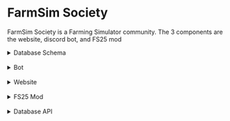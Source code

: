 # FarmSim Society

FarmSim Society is a Farming Simulator community. The 3 components are the website, discord bot, and FS25 mod

<details>
<summary>Database Schema</summary>

- users
    - id INTEGER PRIMARY KEY
    - username STRING
    - discord_id INTEGER
    - join_date DATETIME DEFAULT DATETIME NOW
    - admin BOOLEAN DEFAULT FALSE
    - farm_manager BOOLEAN DEFAULT FALSE
    - balance INTEGER DEFAULT 10000
- servers
    - id INTEGER PRIMARY KEY
    - ip STRING
    - name STRING
    - map STRING
- user_servers
    - user_id INTEGER FOREIGN KEY REFERENCES users(id)
    - server_id INTEGER FOREIGN KEY REFERENCES servers(id)
    - PRIMARY KEY (user_id, server_id)
- properties
    - id INTEGER PRIMARY KEY
    - property_id INTEGER
    - server_id INTEGER FOREIGN KEY servers(id)
    - user_id INTEGER FOREIGN KEY users(id)
    - image STRING
    - size INTEGER
    - price INTEGER
- auction
    - id INTEGER PRIMARY KEY
    - server_id INTEGER FOREIGN KEY REFERENCES servers(id)
    - property_id INTEGER FOREIGN KEY REFERENCES properties(id)
    - cost INTEGER

</details>

<br/>

<details>
<summary>Bot</summary>

The bot component of the community

<details>
<summary>Bot commands</summary>

- ## Economy
    - /bank - Shows users bank account
    - /transfer player user \<username\> amount \<amount\>
    - /transfer server

</details>

<br/>

<details>
<summary>Alembic commands</summary>

```shell
# Create new database revision
alembic revision --autogenerate -m "Description"

# Migrate to new revision
alembic upgrade head

# View history
alembic history
```

</details>

<br/>

<details>
<summary>Requirements</summary>

- aiohappyeyeballs==2.4.3
- aiohttp==3.11.8
- aiosignal==1.3.1
- alembic==1.14.0
- async-timeout==5.0.1
- attrs==24.2.0
- blinker==1.9.0
- certifi==2024.8.30
- charset-normalizer==3.4.0
- click==8.1.7
- discord.py==2.4.0
- Flask==3.1.0
- frozenlist==1.5.0
- greenlet==3.1.1
- idna==3.10
- itsdangerous==2.2.0
- Jinja2==3.1.4
- Mako==1.3.6
- MarkupSafe==3.0.2
- multidict==6.1.0
- propcache==0.2.0
- PyMySQL==1.1.1
- python-dotenv==1.0.1
- requests==2.32.3
- SQLAlchemy==2.0.36
- typing_extensions==4.12.2
- urllib3==2.2.3
- websockets==14.1
- Werkzeug==3.1.3
- yarl==1.18.0

</details>

<br/>

<details>
<summary>Todo</summary>

- Log every command run
    - To channel
    - More verbose
- Add more detail to help command

</details>
</details>

<br/>

<details>
<summary>Website</summary>

The website component of the community

<details>
<summary>Todo</summary>

- Add notification system
    - auction house
    - fix dark mode toggle bar on main
- Admin page
- Server page
- Add assets page
- User profile page
- Auto Auction

</details>

</details>

<br/>

<details>
<summary>FS25 Mod</summary>

The FS25 mod component of the community

<details>
<summary>Todo</summary>


</details>

</details>

<br/>

<details>
<summary>Database API</summary>

The Database package being used for the server and the bot

<details>
<summary>Todo</summary>

- Add remove_user method
- Make ServerRepository methods
- Make AuctionRepository methods
</details>

<details>
<summary>Docs</summary>

``` python
Class Database
    get_session()

session = from app import session

class UserRepository()
    create_user(session, username, discord_id, admin: False)
    get_user_by_discord_id(session, discord_id)
    get_user_by_id(session, user_id)
    add_money(session, discord_id, amount)
    remove_money(session, discord_id, amount)
    update_username(session, discord_id, username)
    remove_user(session, discord_id)

class AuctionRepository
    create_auction(session, server_id, property_id)
    get_auction_by_id(session, auction_id)
    get_all_auctions(session)
    set_cost(session, cost)

class ServerRepository
    create_server(session, ip, name, map)
    get_server_by_id(session, server_id)
    set_ip(session, server_id, ip)
    set_map(session, server_id, map)
    
class PropertyRepository
    create_property(session, server_id, user_id, property_number, image, size)
    get_property_by_number(session, server_id, property_number)
    set_user(session, server_id, property_number, user_id)
    set_image(session, server_id, property_number, image)
    set_size(session, server_id, property_number, size)
```
</details>

</details>
